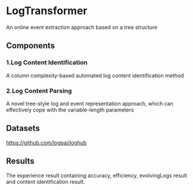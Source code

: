 # LogTransformer
 An online event extraction approach based on a tree structure
## Components
### 1.Log Content Identification
 A column complexity-based automated log content identification method
### 2.Log Content Parsing
 A novel tree-style log and event representation approach, which can effectively cope with the variable-length parameters
## Datasets 
https://github.com/logpai/loghub
## Results
The experience result containing accuracy, efficiency, evolvingLogs result and content identification result.
